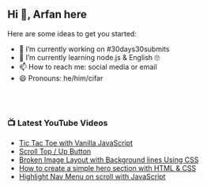 ## Hi 👋, Arfan here

Here are some ideas to get you started:
- 🔭 I’m currently working on #30days30submits 
- 🌱 I’m currently learning node.js & English 🙄
- 📫 How to reach me: social media or email
- 😄 Pronouns: he/him/cifar

<br />
<br />

### 📺 Latest YouTube Videos
<!-- YOUTUBE:START -->
- [Tic Tac Toe with Vanilla JavaScript](https://www.youtube.com/watch?v=S3qHB9mJ2zA)
- [Scroll Top / Up Button](https://www.youtube.com/watch?v=oySFUd5YpxQ)
- [Broken Image Layout with Background lines Using CSS](https://www.youtube.com/watch?v=fnPH0gLA3_g)
- [How to create a simple hero section with HTML & CSS](https://www.youtube.com/watch?v=fs923Mu5EXY)
- [Highlight Nav Menu on scroll with JavaScript](https://www.youtube.com/watch?v=RsPWEmfOQdU)
<!-- YOUTUBE:END -->

